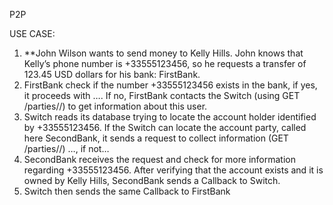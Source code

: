 P2P

USE CASE:

1.	**John Wilson wants to send money to Kelly Hills. John knows that Kelly’s phone number is +33555123456, so he requests a transfer of 123.45 USD dollars for his bank: FirstBank.
2.	FirstBank check if the number +33555123456 exists in the bank, if yes, it proceeds with …. If no, FirstBank contacts the Switch (using  GET /parties/<Type>/<ID>) to get information about this user.
3.	Switch reads its database trying to locate the account holder identified by +33555123456. If the Switch can locate the account party, called here SecondBank, it sends a request to collect information (GET /parties/<Type>/<ID>) …, if not…
4.	SecondBank receives the request and check for more information regarding +33555123456. After verifying that the account exists and it is owned by Kelly Hills, SecondBank sends a Callback to Switch. 
5.	Switch then sends the same Callback to FirstBank
